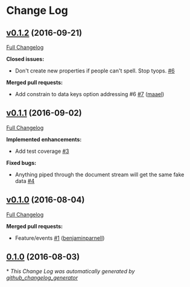 # Change Log

## [v0.1.2](https://github.com/benjaminparnell/mongo-obfusticate/tree/v0.1.2) (2016-09-21)
[Full Changelog](https://github.com/benjaminparnell/mongo-obfusticate/compare/v0.1.1...v0.1.2)

**Closed issues:**

- Don't create new properties if people can't spell. Stop tyops. [\#6](https://github.com/benjaminparnell/mongo-obfusticate/issues/6)

**Merged pull requests:**

- Add constrain to data keys option addressing \#6 [\#7](https://github.com/benjaminparnell/mongo-obfusticate/pull/7) ([maael](https://github.com/maael))

## [v0.1.1](https://github.com/benjaminparnell/mongo-obfusticate/tree/v0.1.1) (2016-09-02)
[Full Changelog](https://github.com/benjaminparnell/mongo-obfusticate/compare/v0.1.0...v0.1.1)

**Implemented enhancements:**

- Add test coverage [\#3](https://github.com/benjaminparnell/mongo-obfusticate/issues/3)

**Fixed bugs:**

- Anything piped through the document stream will get the same fake data [\#4](https://github.com/benjaminparnell/mongo-obfusticate/issues/4)

## [v0.1.0](https://github.com/benjaminparnell/mongo-obfusticate/tree/v0.1.0) (2016-08-04)
[Full Changelog](https://github.com/benjaminparnell/mongo-obfusticate/compare/0.1.0...v0.1.0)

**Merged pull requests:**

- Feature/events [\#1](https://github.com/benjaminparnell/mongo-obfusticate/pull/1) ([benjaminparnell](https://github.com/benjaminparnell))

## [0.1.0](https://github.com/benjaminparnell/mongo-obfusticate/tree/0.1.0) (2016-08-03)


\* *This Change Log was automatically generated by [github_changelog_generator](https://github.com/skywinder/Github-Changelog-Generator)*